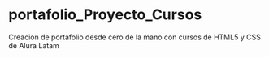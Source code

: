# portafolio_Proyecto_Cursos
Creacion de portafolio desde cero de la mano con cursos de HTML5 y CSS de Alura Latam
